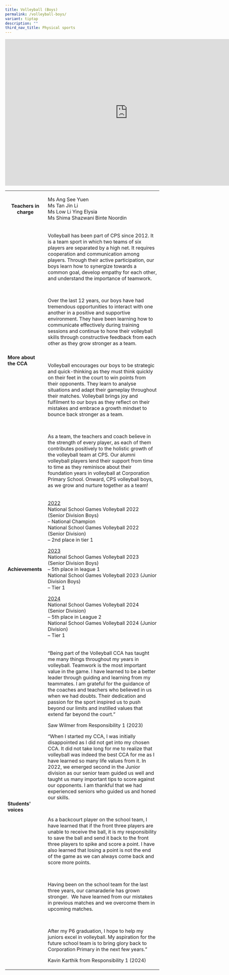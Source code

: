 ```yaml
---
title: Volleyball (Boys)
permalink: /volleyball-boys/
variant: tiptap
description: ""
third_nav_title: Physical sports
---
```

<div class="iframe-wrapper">
<iframe height="479" width="800" allowfullscreen="true" frameborder="0" src="https://docs.google.com/presentation/d/e/2PACX-1vTpSn3mHFMB5hhbG_2Ta0O1A5j5A3KG3XpzhlJ5TN0X-17DuR9-hApn-_zXi7ONuIrMQ1oOXVGMTWNp/embed?start=true&amp;loop=true&amp;delayms=3000"></iframe>
</div>
<p></p>
<table style="minWidth: 50px">
<colgroup>
<col>
<col>
</colgroup>
<tbody>
<tr>
<th rowspan="1" colspan="1">
<p><strong>Teachers in charge</strong>
</p>
<p></p>
</th>
<td rowspan="1" colspan="1">
<p>Ms Ang See Yuen
<br>Ms Tan Jin Li
<br>Ms Low Li Ying Elysia
<br>Ms Shima Shazwani Binte Noordin</p>
</td>
</tr>
<tr>
<td rowspan="1" colspan="1">
<p><strong>More about the CCA</strong>
</p>
</td>
<td rowspan="1" colspan="1">
<p>Volleyball has been part of CPS since 2012. It is a team sport in which
two teams of six players are separated by a high net. It requires cooperation
and communication among players. Through their active participation, our
boys learn how to synergize towards a common goal, develop empathy for
each other, and understand the importance of teamwork.</p>
<p>&nbsp;</p>
<p>Over the last 12 years, our boys have had tremendous opportunities to
interact with one another in a positive and supportive environment. They
have been learning how to communicate effectively during training sessions
and continue to hone their volleyball skills through constructive feedback
from each other as they grow stronger as a team.</p>
<p>&nbsp;</p>
<p>Volleyball encourages our boys to be strategic and quick-thinking as they
must think quickly on their feet in the court to win points from their
opponents. They learn to analyse situations and adapt their gameplay throughout
their matches. Volleyball brings joy and fulfilment to our boys as they
reflect on their mistakes and embrace a growth mindset to bounce back stronger
as a team.</p>
<p>&nbsp;</p>
<p>As a team, the teachers and coach believe in the strength of every player,
as each of them contributes positively to the holistic growth of the volleyball
team at CPS. Our alumni volleyball players lend their support from time
to time as they reminisce about their foundation years in volleyball at
Corporation Primary School. Onward, CPS volleyball boys, as we grow and
nurture together as a team!</p>
</td>
</tr>
<tr>
<td rowspan="1" colspan="1">
<p><strong>Achievements</strong>
</p>
</td>
<td rowspan="1" colspan="1">
<p><u>2022</u>
<br>National School Games Volleyball 2022 (Senior Division Boys)
<br>– National Champion
<br>National School Games Volleyball 2022 (Senior Division)
<br>– 2nd place in tier 1</p>
<p></p>
<p><u>2023</u>
<br>National School Games Volleyball 2023 (Senior Division Boys)
<br>– 5th place in league 1
<br>National School Games Volleyball 2023 (Junior Division Boys)
<br>– Tier 1</p>
<p><u>2024</u>
<br>National School Games Volleyball 2024 (Senior Division)
<br>– 5th place in League 2
<br>National School Games Volleyball 2024 (Junior Division)
<br>– Tier 1</p>
</td>
</tr>
<tr>
<td rowspan="1" colspan="1">
<p><strong>Students' voices</strong>
</p>
</td>
<td rowspan="1" colspan="1">
<p>“Being part of the Volleyball CCA has taught me many things throughout
my years in volleyball. Teamwork is the most important value in the game.
I have learned to be a better leader through guiding and learning from
my teammates. I am grateful for the guidance of the coaches and teachers
who believed in us when we had doubts. Their dedication and passion for
the sport inspired us to push beyond our limits and instilled values that
extend far beyond the court.”</p>
<p></p>
<p>Saw Wilmer from Responsibility 1 (2023)</p>
<p></p>
<p>“When I started my CCA, I was initially disappointed as I did not get
into my chosen CCA. It did not take long for me to realize that volleyball
was indeed the best CCA for me as I have learned so many life values from
it. In 2022, we emerged second in the Junior division as our senior team
guided us well and taught us many important tips to score against our opponents.
I am thankful that we had experienced seniors who guided us and honed our
skills.</p>
<p>&nbsp;</p>
<p>As a backcourt player on the school team, I have learned that if the front
three players are unable to receive the ball, it is my responsibility to
save the ball and send it back to the front three players to spike and
score a point. I have also learned that losing a point is not the end of
the game as we can always come back and score more points.</p>
<p>&nbsp;</p>
<p>Having been on the school team for the last three years, our camaraderie
has grown stronger.&nbsp; We have learned from our mistakes in previous
matches and we overcome them in upcoming matches.</p>
<p>&nbsp;</p>
<p>After my P6 graduation, I hope to help my juniors excel in volleyball.
My aspiration for the future school team is to bring glory back to Corporation
Primary in the next few years.”</p>
<p></p>
<p>Kavin Karthik from Responsibility 1 (2024)</p>
</td>
</tr>
</tbody>
</table>
<p></p>